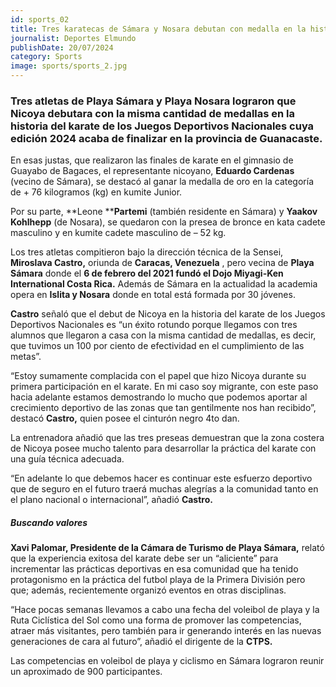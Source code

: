 ```yaml
---
id: sports_02
title: Tres karatecas de Sámara y Nosara debutan con medalla en la historia de los Juegos Nacionales
journalist: Deportes Elmundo
publishDate: 20/07/2024
category: Sports
image: sports/sports_2.jpg
---
```

### Tres atletas de Playa Sámara y Playa Nosara lograron que Nicoya debutara con la misma cantidad de medallas en la historia del **karate** de los Juegos Deportivos Nacionales cuya edición 2024 acaba de finalizar en la provincia de Guanacaste.

En esas justas, que realizaron las finales de karate en el gimnasio de Guayabo de Bagaces, el representante nicoyano, **Eduardo Cardenas** (vecino de Sámara), se destacó al ganar la medalla de oro en la categoría de + 76 kilogramos (kg) en kumite Junior.

Por su parte, **Leone ****Partemi** (también residente en Sámara) y **Yaakov Kohlhepp** (de Nosara), se quedaron con la presea de bronce en kata cadete masculino y en kumite cadete masculino de – 52 kg.

Los tres atletas compitieron bajo la dirección técnica de la Sensei, **Miroslava Castro,** oriunda de  **Caracas, Venezuela** , pero vecina de **Playa Sámara** donde el **6 de febrero del 2021 fundó el Dojo Miyagi-Ken International Costa Rica.** Además de Sámara en la actualidad la academia opera en **Islita y Nosara** donde en total está formada por 30 jóvenes.

**Castro** señaló que el debut de Nicoya en la historia del karate de los Juegos Deportivos Nacionales es “un éxito rotundo porque llegamos con tres alumnos que llegaron a casa con la misma cantidad de medallas, es decir, que tuvimos un 100 por ciento de efectividad en el cumplimiento de las metas”.

“Estoy sumamente complacida con el papel que hizo Nicoya durante su primera participación en el karate. En mi caso soy migrante, con este paso hacia adelante estamos demostrando lo mucho que podemos aportar al crecimiento deportivo de las zonas que tan gentilmente nos han recibido”, destacó **Castro,** quien posee el cinturón negro 4to dan.

La entrenadora añadió que las tres preseas demuestran que la zona costera de Nicoya posee mucho talento para desarrollar la práctica del karate con una guía técnica adecuada.

“En adelante lo que debemos hacer es continuar este esfuerzo deportivo que de seguro en el futuro traerá muchas alegrías a la comunidad tanto en el plano nacional o internacional”, añadió **Castro.**

##### Buscando valores

**Xavi Palomar, Presidente de la Cámara de Turismo de Playa Sámara,** relató que la experiencia exitosa del karate debe ser un “aliciente” para incrementar las prácticas deportivas en esa comunidad que ha tenido protagonismo en la práctica del futbol playa de la Primera División pero que; además, recientemente organizó eventos en otras disciplinas.

“Hace pocas semanas llevamos a cabo una fecha del voleibol de playa y la Ruta Ciclística del Sol como una forma de promover las competencias, atraer más visitantes, pero también para ir generando interés en las nuevas generaciones de cara al futuro”, añadió el dirigente de la **CTPS.**

Las competencias en voleibol de playa y ciclismo en Sámara lograron reunir un aproximado de 900 participantes.
